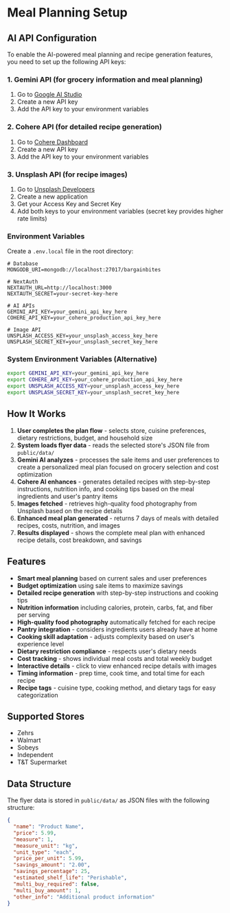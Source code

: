 # Meal Planning Setup

## AI API Configuration

To enable the AI-powered meal planning and recipe generation features, you need to set up the following API keys:

### 1. Gemini API (for grocery information and meal planning)

1. Go to [Google AI Studio](https://makersuite.google.com/app/apikey)
2. Create a new API key
3. Add the API key to your environment variables

### 2. Cohere API (for detailed recipe generation)

1. Go to [Cohere Dashboard](https://dashboard.cohere.ai/)
2. Create a new API key
3. Add the API key to your environment variables

### 3. Unsplash API (for recipe images)

1. Go to [Unsplash Developers](https://unsplash.com/developers)
2. Create a new application
3. Get your Access Key and Secret Key
4. Add both keys to your environment variables (secret key provides higher rate limits)

### Environment Variables

Create a `.env.local` file in the root directory:
```
# Database
MONGODB_URI=mongodb://localhost:27017/bargainbites

# NextAuth
NEXTAUTH_URL=http://localhost:3000
NEXTAUTH_SECRET=your-secret-key-here

# AI APIs
GEMINI_API_KEY=your_gemini_api_key_here
COHERE_API_KEY=your_cohere_production_api_key_here

# Image API
UNSPLASH_ACCESS_KEY=your_unsplash_access_key_here
UNSPLASH_SECRET_KEY=your_unsplash_secret_key_here
```

### System Environment Variables (Alternative)
```bash
export GEMINI_API_KEY=your_gemini_api_key_here
export COHERE_API_KEY=your_cohere_production_api_key_here
export UNSPLASH_ACCESS_KEY=your_unsplash_access_key_here
export UNSPLASH_SECRET_KEY=your_unsplash_secret_key_here
```

## How It Works

1. **User completes the plan flow** - selects store, cuisine preferences, dietary restrictions, budget, and household size
2. **System loads flyer data** - reads the selected store's JSON file from `public/data/`
3. **Gemini AI analyzes** - processes the sale items and user preferences to create a personalized meal plan focused on grocery selection and cost optimization
4. **Cohere AI enhances** - generates detailed recipes with step-by-step instructions, nutrition info, and cooking tips based on the meal ingredients and user's pantry items
5. **Images fetched** - retrieves high-quality food photography from Unsplash based on the recipe details
6. **Enhanced meal plan generated** - returns 7 days of meals with detailed recipes, costs, nutrition, and images
7. **Results displayed** - shows the complete meal plan with enhanced recipe details, cost breakdown, and savings

## Features

- **Smart meal planning** based on current sales and user preferences
- **Budget optimization** using sale items to maximize savings
- **Detailed recipe generation** with step-by-step instructions and cooking tips
- **Nutrition information** including calories, protein, carbs, fat, and fiber per serving
- **High-quality food photography** automatically fetched for each recipe
- **Pantry integration** - considers ingredients users already have at home
- **Cooking skill adaptation** - adjusts complexity based on user's experience level
- **Dietary restriction compliance** - respects user's dietary needs
- **Cost tracking** - shows individual meal costs and total weekly budget
- **Interactive details** - click to view enhanced recipe details with images
- **Timing information** - prep time, cook time, and total time for each recipe
- **Recipe tags** - cuisine type, cooking method, and dietary tags for easy categorization

## Supported Stores

- Zehrs
- Walmart  
- Sobeys
- Independent
- T&T Supermarket

## Data Structure

The flyer data is stored in `public/data/` as JSON files with the following structure:
```json
{
  "name": "Product Name",
  "price": 5.99,
  "measure": 1,
  "measure_unit": "kg",
  "unit_type": "each",
  "price_per_unit": 5.99,
  "savings_amount": "2.00",
  "savings_percentage": 25,
  "estimated_shelf_life": "Perishable",
  "multi_buy_required": false,
  "multi_buy_amount": 1,
  "other_info": "Additional product information"
}
```
